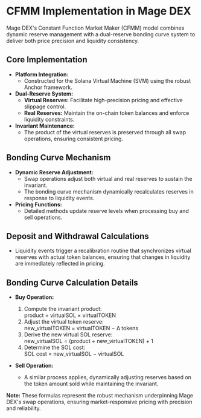 # CFMM Implementation in Mage DEX

Mage DEX's Constant Function Market Maker (CFMM) model combines dynamic reserve management with a dual-reserve bonding curve system to deliver both price precision and liquidity consistency.

## Core Implementation
- **Platform Integration:**  
  - Constructed for the Solana Virtual Machine (SVM) using the robust Anchor framework.
- **Dual-Reserve System:**
  - **Virtual Reserves:** Facilitate high-precision pricing and effective slippage control.
  - **Real Reserves:** Maintain the on-chain token balances and enforce liquidity constraints.
- **Invariant Maintenance:**  
  - The product of the virtual reserves is preserved through all swap operations, ensuring consistent pricing.

## Bonding Curve Mechanism
- **Dynamic Reserve Adjustment:**  
  - Swap operations adjust both virtual and real reserves to sustain the invariant.
  - The bonding curve mechanism dynamically recalculates reserves in response to liquidity events.
- **Pricing Functions:**  
  - Detailed methods update reserve levels when processing buy and sell operations.

## Deposit and Withdrawal Calculations
- Liquidity events trigger a recalibration routine that synchronizes virtual reserves with actual token balances, ensuring that changes in liquidity are immediately reflected in pricing.

## Bonding Curve Calculation Details
- **Buy Operation:**
  1. Compute the invariant product:  
     product = virtualSOL × virtualTOKEN  
  2. Adjust the virtual token reserve:  
     new_virtualTOKEN = virtualTOKEN − Δ tokens  
  3. Derive the new virtual SOL reserve:  
     new_virtualSOL = (product ÷ new_virtualTOKEN) + 1  
  4. Determine the SOL cost:  
     SOL cost = new_virtualSOL − virtualSOL

- **Sell Operation:**  
  - A similar process applies, dynamically adjusting reserves based on the token amount sold while maintaining the invariant.

**Note:** These formulas represent the robust mechanism underpinning Mage DEX's swap operations, ensuring market-responsive pricing with precision and reliability.
